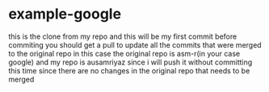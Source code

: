 # example-google


this is the clone from my repo and this will be my first commit before 
commiting you should get a pull to update all the commits that were merged to 
the original repo in this case the original repo is asm-r(in your case google)
and my repo is ausamriyaz since i will push it without committing this time since there 
are no changes in the original repo that needs to be merged